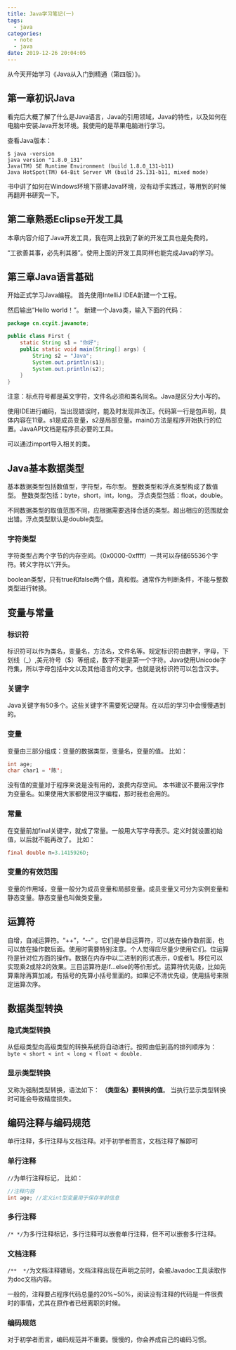 ```yaml
---
title: Java学习笔记(一)
tags:
  - java
categories:
  - note
  - java
date: 2019-12-26 20:04:05
---
```

从今天开始学习《Java从入门到精通（第四版）》。

<!-- more -->

## 第一章初识Java

看完后大概了解了什么是Java语言，Java的引用领域，Java的特性，以及如何在电脑中安装Java开发环境。我使用的是苹果电脑进行学习。

查看Java版本：

```shell
$ java -version
java version "1.8.0_131"
Java(TM) SE Runtime Environment (build 1.8.0_131-b11)
Java HotSpot(TM) 64-Bit Server VM (build 25.131-b11, mixed mode)
```
书中讲了如何在Windows环境下搭建Java环境，没有动手实践过，等用到的时候再翻开书研究一下。

## 第二章熟悉Eclipse开发工具

本章内容介绍了Java开发工具，我在网上找到了新的开发工具也是免费的。

“工欲善其事，必先利其器”。使用上面的开发工具同样也能完成Java的学习。

## 第三章Java语言基础

开始正式学习Java编程。
首先使用IntelliJ IDEA新建一个工程。

然后输出“Hello world！”。
新建一个Java类，输入下面的代码：

```java
package cn.ccyit.javanote;

public class First {
    static String s1 = "你好";
    public static void main(String[] args) {
        String s2 = "Java";
        System.out.println(s1);
        System.out.println(s2);
    }
}
```
注意：标点符号都是英文字符，文件名必须和类名同名。Java是区分大小写的。

使用IDE进行编码，当出现错误时，能及时发现并改正。代码第一行是包声明，具体内容在11章。s1是成员变量，s2是局部变量。main()方法是程序开始执行的位置。JavaAPI文档是程序员必要的工具。

可以通过import导入相关的类。

## Java基本数据类型

基本数据类型包括数值型，字符型，布尔型。
整数类型和浮点类型构成了数值型。
整数类型包括：byte，short，int，long。
浮点类型包括：float，double。

不同数据类型的取值范围不同，应根据需要选择合适的类型。超出相应的范围就会出错。浮点类型默认是double类型。

### 字符类型

字符类型占两个字节的内存空间。（0x0000-0xffff）一共可以存储65536个字符。转义字符以‘\’开头。

boolean类型，只有true和false两个值，真和假。通常作为判断条件，不能与整数类型进行转换。

## 变量与常量

### 标识符

标识符可以作为类名，变量名，方法名，文件名等。规定标识符由数字，字母，下划线（_）,美元符号（$）等组成，数字不能是第一个字符。Java使用Unicode字符集，所以字母包括中文以及其他语言的文字。也就是说标识符可以包含汉字。
### 关键字

Java关键字有50多个。这些关键字不需要死记硬背。在以后的学习中会慢慢遇到的。

### 变量

变量由三部分组成：变量的数据类型，变量名，变量的值。
比如：

```java
int age;
char char1 = '陈';
```
没有值的变量对于程序来说是没有用的，浪费内存空间。
本书建议不要用汉字作为变量名。如果使用大家都使用汉字编程，那时我也会用的。


### 常量
在变量前加final关键字，就成了常量。一般用大写字母表示。定义时就设置初始值，以后就不能再改了。
比如：

```java
final double π=3.1415926D;
```

### 变量的有效范围

变量的作用域，变量一般分为成员变量和局部变量。成员变量又可分为实例变量和静态变量。静态变量也叫做类变量。

## 运算符

自增，自减运算符。“++”，“--” 。它们是单目运算符，可以放在操作数前面，也可以放在操作数后面。使用时需要特别注意。个人觉得应尽量少使用它们。位运算符是针对位方面的操作。数据在内存中以二进制的形式表示，0或者1。移位可以实现乘2或除2的效果。三目运算符是if...else的等价形式。运算符优先级，比如先算乘除再算加减，有括号的先算小括号里面的。如果记不清优先级，使用括号来限定运算次序。

## 数据类型转换


### 隐式类型转换
从低级类型向高级类型的转换系统将自动进行。按照由低到高的排列顺序为：`byte < short < int < long < float < double.`

### 显示类型转换

又称为强制类型转换，语法如下：
**（类型名）要转换的值**。
当执行显示类型转换时可能会导致精度损失。

## 编码注释与编码规范

单行注释，多行注释与文档注释。对于初学者而言，文档注释了解即可

### 单行注释

`//`为单行注释标记， 
比如：

```java
//注释内容
int age; //定义int型变量用于保存年龄信息

```

### 多行注释

`/* */`为多行注释标记，多行注释可以嵌套单行注释，但不可以嵌套多行注释。

### 文档注释

`/**  */`为文档注释镖局，文档注释出现在声明之前时，会被Javadoc工具读取作为doc文档内容。

一般的，注释要占程序代码总量的20%~50%，阅读没有注释的代码是一件很费时的事情，尤其在原作者已经离职的时候。

### 编码规范
对于初学者而言，编码规范并不重要。慢慢的，你会养成自己的编码习惯。
